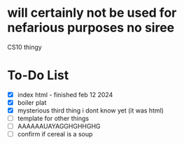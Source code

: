 # will certainly not be used for nefarious purposes no siree
CS10 thingy

# To-Do List
- [x] index html - finished feb 12 2024
- [x] boiler plat
- [x] mysterious third thing i dont know yet (it was html)
- [ ] template for other things
- [ ] AAAAAAUAYAGGHGHHGHG
- [ ] confirm if cereal is a soup